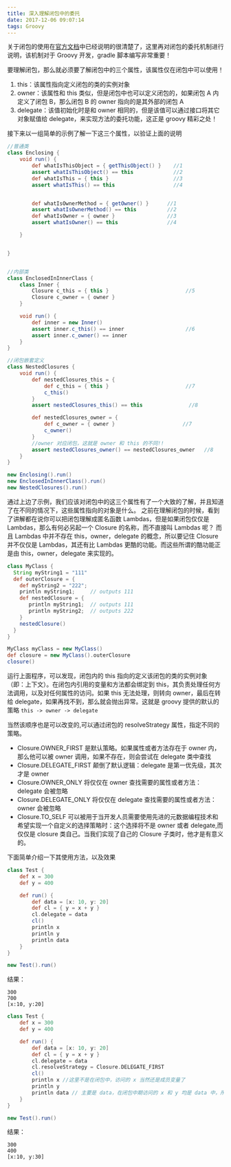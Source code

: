 ```yaml
---
title: 深入理解闭包中的委托
date: 2017-12-06 09:07:14
tags: Groovy
---
```


关于闭包的使用在[官方文档](http://groovy-lang.org/closures.html)中已经说明的很清楚了，这里再对闭包的委托机制进行说明，该机制对于 Groovy 开发，gradle 脚本编写非常重要！

要理解闭包，那么就必须要了解闭包中的三个属性，该属性仅在闭包中可以使用！
1. this：该属性指向定义闭包的类的实例对象
2. owner：该属性和 this 类似，但是闭包中也可以定义闭包的，如果闭包 A 内定义了闭包 B，那么闭包 B 的 owner 指向的是其外部的闭包 A
3. delegate：该值初始化时是和 owner 相同的，但是该值可以通过接口将其它对象赋值给 delegate，来实现方法的委托功能，这正是 groovy 精彩之处！



<!-- more -->



接下来以一组简单的示例了解一下这三个属性，以验证上面的说明
```groovy
//普通类
class Enclosing {
    void run() {
        def whatIsThisObject = { getThisObject() }    //1
        assert whatIsThisObject() == this             //2
        def whatIsThis = { this }                     //3
        assert whatIsThis() == this                   //4


        def whatIsOwnerMethod = { getOwner() }      //1
        assert whatIsOwnerMethod() == this          //2
        def whatIsOwner = { owner }                 //3
        assert whatIsOwner() == this                //4

    }


}


//内部类
class EnclosedInInnerClass {
    class Inner {
        Closure c_this = { this }                         //5
        Closure c_owner = { owner }
    }

    void run() {
        def inner = new Inner()
        assert inner.c_this() == inner                    //6
        assert inner.c_owner() == inner
    }
}

//闭包嵌套定义
class NestedClosures {
    void run() {
        def nestedClosures_this = {
            def c_this = { this }                         //7
            c_this()
        }
        assert nestedClosures_this() == this               //8

        def nestedClosures_owner = {
            def c_owner = { owner }                      //7
            c_owner()
        }
        //owner 对应闭包，这就是 owner 和 this 的不同!!
        assert nestedClosures_owner() == nestedClosures_owner   //8
    }
}

new Enclosing().run()
new EnclosedInInnerClass().run()
new NestedClosures().run()
```


通过上边了示例，我们应该对闭包中的这三个属性有了一个大致的了解，并且知道了在不同的情况下，这些属性指向的对象是什么。
之前在理解闭包的时候，看到了讲解都在说你可以把闭包理解成匿名函数 Lambdas，但是如果闭包仅仅是 Lambdas，那么有何必另起一个 Closure 的名称，而不直接叫 Lambdas 呢？
而且 Lambdas 中并不存在 this，owner，delegate 的概念，所以要记住 Closure 并不仅仅是 Lambdas，其还有比 Lambdas 更酷的功能。而这些所谓的酷功能正是由 this，owner，delegate 来实现的。

```groovy
class MyClass {
  String myString1 = "111"
  def outerClosure = {
  	def myString2 = "222";
    println myString1;     // outputs 111
    def nestedClosure = {
       println myString1;  // outputs 111
       println myString2;  // outputs 222
    }
    nestedClosure()
  }
}

MyClass myClass = new MyClass()
def closure = new MyClass().outerClosure
closure()

```

运行上面程序，可以发现，闭包内的 this 指向的定义该闭包的类的实例对象（即：上下文）。在闭包内引用的变量和方法都会绑定到 this，其负责处理任何方法调用，以及对任何属性的访问。如果 this 无法处理，则转向 owner，最后在转给 delegate，如果再找不到，那么就会抛出异常。这就是 groovy 提供的默认的策略 `this -> owner -> delegate`

当然该顺序也是可以改变的,可以通过闭包的 resolveStrategy 属性，指定不同的策略。

- Closure.OWNER_FIRST 是默认策略。如果属性或者方法存在于 owner 内，那么他可以被 owner 调用，如果不存在，则会尝试在 delegate 类中查找
- Closure.DELEGATE_FIRST 颠倒了默认逻辑：delegate 是第一优先级，其次才是 owner
- Closure.OWNER_ONLY 将仅仅在 owner 查找需要的属性或者方法：delegate 会被忽略
- Closure.DELEGATE_ONLY 将仅仅在 delegate 查找需要的属性或者方法：owner 会被忽略
- Closure.TO_SELF 可以被用于当开发人员需要使用先进的元数据编程技术和希望实现一个自定义的选择策略时：这个选择将不是 owner 或者 delegate,而仅仅是 closure 类自己。当我们实现了自己的 Closure 子类时，他才是有意义的。

下面简单介绍一下其使用方法，以及效果
```groovy
class Test {
    def x = 300
    def y = 400

    def run() {
        def data = [x: 10, y: 20]
        def cl = { y = x + y }
        cl.delegate = data
        cl()
        println x
        println y
        println data
    }
}

new Test().run()
```
结果：
```
300
700
[x:10, y:20]
```



```groovy
class Test {
    def x = 300
    def y = 400

    def run() {
        def data = [x: 10, y: 20]
        def cl = { y = x + y }
        cl.delegate = data
        cl.resolveStrategy = Closure.DELEGATE_FIRST
        cl()
        println x //这里不是在闭包中，访问的 x 当然还是成员变量了
        println y
        println data // 主要是 data，在闭包中期访问的 x 和 y 均是 data 中，所以其 y 变成了 10+20；
    }
}

new Test().run()
```

结果：
```
300
400
[x:10, y:30]
```

